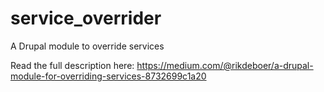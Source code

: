 # service_overrider
A Drupal module to override services

Read the full description here: https://medium.com/@rikdeboer/a-drupal-module-for-overriding-services-8732699c1a20
